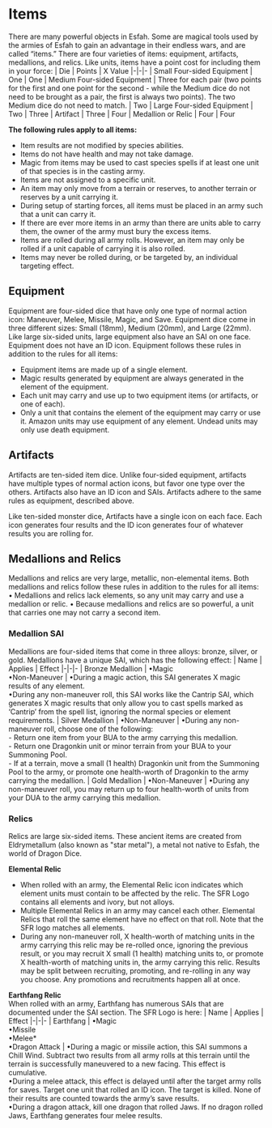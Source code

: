 # Items

There are many powerful objects in Esfah. Some are magical tools used by the armies of Esfah to gain an advantage in their endless wars, and are called “items.” There are four varieties of items: equipment, artifacts, medallions, and relics. Like units, items have a point cost for including them in your force:
| Die | Points | X Value
|-|-|-
| Small Four-sided Equipment | One | One
| Medium Four-sided Equipment | Three for each pair (two points for the first and one point for the second - while the Medium dice do not need to be brought as a pair, the first is always two points). The two Medium dice do not need to match. | Two
| Large Four-sided Equipment | Two | Three
| Artifact | Three | Four
| Medallion or Relic | Four | Four

**The following rules apply to all items:**  
- Item results are not modified by species abilities.
- Items do not have health and may not take damage.
- Magic from items may be used to cast species spells if at least one unit of that species is in the casting army.
- Items are not assigned to a specific unit.
- An item may only move from a terrain or reserves, to another terrain or reserves by a unit carrying it.
- During setup of starting forces, all items must be placed in an army such that a unit can carry it.
- If there are ever more items in an army than there are units able to carry them, the owner of the army must bury the excess items.
- Items are rolled during all army rolls. However, an item may only be rolled if a unit capable of carrying it is also rolled.
- Items may never be rolled during, or be targeted by, an individual targeting effect.

## Equipment

Equipment are four-sided dice that have only one type of normal action icon: Maneuver, Melee, Missile, Magic, and Save. Equipment dice come in three different sizes: Small (18mm), Medium (20mm), and Large (22mm). Like large six-sided units, large equipment also have an SAI on one face. Equipment does not have an ID icon. Equipment follows these rules in addition to the rules for all items:
- Equipment items are made up of a single element.
- Magic results generated by equipment are always generated in the element of the equipment.
- Each unit may carry and use up to two equipment items (or artifacts, or one of each).
- Only a unit that contains the element of the equipment may carry or use it. Amazon units may use equipment of any element. Undead units may only use death equipment.

## Artifacts

Artifacts are ten-sided item dice. Unlike four-sided equipment, artifacts have multiple types of normal action icons, but favor one type over the others. Artifacts also have an ID icon and SAIs. Artifacts adhere to the same rules as equipment, described above.

Like ten-sided monster dice, Artifacts have a single icon on each face. Each icon generates four results and the ID icon generates four of whatever results you are rolling for.

## Medallions and Relics

Medallions and relics are very large, metallic, non-elemental items. Both medallions and relics follow these rules in addition to the rules for all items:
• Medallions and relics lack elements, so any unit may carry and use a medallion or relic.
• Because medallions and relics are so powerful, a unit that carries one may not carry a second item.

### Medallion SAI

Medallions are four-sided items that come in three alloys: bronze, silver, or gold. Medallions have a unique SAI, which has the following effect:
| Name | Applies | Effect
|-|-|-
| Bronze Medallion | •Magic <br>•Non-Maneuver | •During a magic action, this SAI generates X magic results of any element. <br>•During any non-maneuver roll, this SAI works like the Cantrip SAI, which generates X magic results that only allow you to cast spells marked as ‘Cantrip’ from the spell list, ignoring the normal species or element requirements.
| Silver Medallion | •Non-Maneuver | •During any non-maneuver roll, choose one of the following: <br>- Return one item from your BUA to the army carrying this medallion. <br>- Return one Dragonkin unit or minor terrain from your BUA to your Summoning Pool. <br>- If at a terrain, move a small (1 health) Dragonkin unit from the Summoning Pool to the army, or promote one health-worth of Dragonkin to the army carrying the medallion.
| Gold Medallion | •Non-Maneuver | •During any non-maneuver roll, you may return up to four health-worth of units from your DUA to the army carrying this medallion.

### Relics

Relics are large six-sided items. These ancient items are created from Eldrymetallum (also known as "star metal"), a metal not native to Esfah, the world of Dragon Dice.

**Elemental Relic**  
- When rolled with an army, the Elemental Relic icon indicates which element units must contain to be affected by the relic. The SFR Logo contains all elements and ivory, but not alloys.
- Multiple Elemental Relics in an army may cancel each other. Elemental Relics that roll the same element have no effect on that roll. Note that the SFR logo matches all elements.
- During any non-maneuver roll, X health-worth of matching units in the army carrying this relic may be re-rolled once, ignoring the previous result, or you may recruit X small (1 health) matching units to, or promote X health-worth of matching units in, the army carrying this relic. Results may be split between recruiting, promoting, and re-rolling in any way you choose. Any promotions and recruitments happen all at once.

**Earthfang Relic**  
When rolled with an army, Earthfang has numerous SAIs that are documented under the SAI section. The SFR Logo is here:
| Name | Applies | Effect
|-|-|-
| Earthfang | •Magic <br>•Missile <br>•Melee* <br>•Dragon Attack | •During a magic or missile action, this SAI summons a Chill Wind. Subtract two results from all army rolls at this terrain until the terrain is successfully maneuvered to a new facing. This effect is cumulative. <br>•During a melee attack, this effect is delayed until after the target army rolls for saves. Target one unit that rolled an ID icon. The target is killed. None of their results are counted towards the army’s save results. <br>•During a dragon attack, kill one dragon that rolled Jaws. If no dragon rolled Jaws, Earthfang generates four melee results.